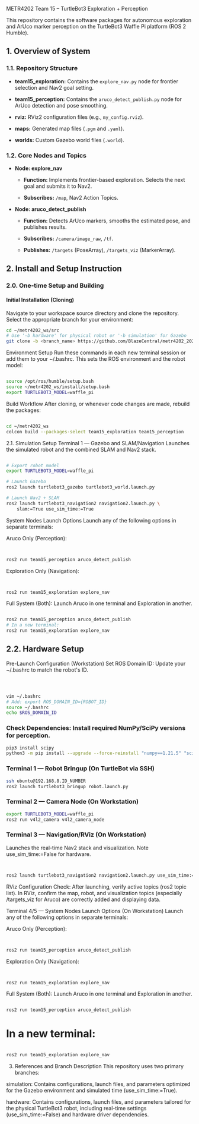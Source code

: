 METR4202 Team 15 – TurtleBot3 Exploration + Perception

This repository contains the software packages for autonomous exploration and ArUco marker perception on the TurtleBot3 Waffle Pi platform (ROS 2 Humble).

## 1. Overview of System

### 1.1. Repository Structure

* **team15_exploration:** Contains the `explore_nav.py` node for frontier selection and Nav2 goal setting.

* **team15_perception:** Contains the `aruco_detect_publish.py` node for ArUco detection and pose smoothing.

* **rviz:** RViz2 configuration files (e.g., `my_config.rviz`).

* **maps:** Generated map files (`.pgm` and `.yaml`).

* **worlds:** Custom Gazebo world files (`.world`).

### 1.2. Core Nodes and Topics

* **Node: explore_nav**

    * **Function:** Implements frontier-based exploration. Selects the next goal and submits it to Nav2.

    * **Subscribes:** `/map`, Nav2 Action Topics.

* **Node: aruco_detect_publish**

    * **Function:** Detects ArUco markers, smooths the estimated pose, and publishes results.

    * **Subscribes:** `/camera/image_raw`, `/tf`.

    * **Publishes:** `/targets` (PoseArray), `/targets_viz` (MarkerArray).

## 2. Install and Setup Instruction

### 2.0. One-time Setup and Building

#### Initial Installation (Cloning)

Navigate to your workspace source directory and clone the repository. Select the appropriate branch for your environment:

```bash
cd ~/metr4202_ws/src
# Use '-b hardware' for physical robot or '-b simulation' for Gazebo
git clone -b <branch_name> https://github.com/BlazeCentral/metr4202_2025_team15.git
```

Environment Setup
Run these commands in each new terminal session or add them to your ~/.bashrc. This sets the ROS environment and the robot model:

```bash

source /opt/ros/humble/setup.bash
source ~/metr4202_ws/install/setup.bash
export TURTLEBOT3_MODEL=waffle_pi
```
Build Workflow
After cloning, or whenever code changes are made, rebuild the packages:

```bash

cd ~/metr4202_ws
colcon build --packages-select team15_exploration team15_perception
```

2.1. Simulation Setup
Terminal 1 — Gazebo and SLAM/Navigation
Launches the simulated robot and the combined SLAM and Nav2 stack.

```bash

# Export robot model
export TURTLEBOT3_MODEL=waffle_pi

# Launch Gazebo
ros2 launch turtlebot3_gazebo turtlebot3_world.launch.py

# Launch Nav2 + SLAM
ros2 launch turtlebot3_navigation2 navigation2.launch.py \
    slam:=True use_sim_time:=True
```

System Nodes Launch Options
Launch any of the following options in separate terminals:

Aruco Only (Perception):

```bash


ros2 run team15_perception aruco_detect_publish
```


Exploration Only (Navigation):

```bash


ros2 run team15_exploration explore_nav
```

Full System (Both): Launch Aruco in one terminal and Exploration in another.

```bash

ros2 run team15_perception aruco_detect_publish
# In a new terminal:
ros2 run team15_exploration explore_nav
```


## 2.2. Hardware Setup
Pre-Launch Configuration (Workstation)
Set ROS Domain ID: Update your ~/.bashrc to match the robot's ID.

```bash



vim ~/.bashrc
# Add: export ROS_DOMAIN_ID={ROBOT_ID}
source ~/.bashrc
echo $ROS_DOMAIN_ID
```

### Check Dependencies: Install required NumPy/SciPy versions for perception.

```bash
pip3 install scipy
python3 -m pip install --upgrade --force-reinstall "numpy==1.21.5" "scipy==1.8.0"
```

### Terminal 1 — Robot Bringup (On TurtleBot via SSH)
```bash
ssh ubuntu@192.168.8.ID_NUMBER
ros2 launch turtlebot3_bringup robot.launch.py
```

### Terminal 2 — Camera Node (On Workstation)
```bash
export TURTLEBOT3_MODEL=waffle_pi
ros2 run v4l2_camera v4l2_camera_node
```
### Terminal 3 — Navigation/RViz (On Workstation)
Launches the real-time Nav2 stack and visualization. Note use_sim_time:=False for hardware.

```bash


ros2 launch turtlebot3_navigation2 navigation2.launch.py use_sim_time:=False slam:=True
```
RViz Configuration Check: After launching, verify active topics (ros2 topic list). In RViz, confirm the map, robot, and visualization topics (especially /targets_viz for Aruco) are correctly added and displaying data.

Terminal 4/5 — System Nodes Launch Options (On Workstation)
Launch any of the following options in separate terminals:

Aruco Only (Perception):

```bash


ros2 run team15_perception aruco_detect_publish
```
Exploration Only (Navigation):

```bash


ros2 run team15_exploration explore_nav
```
Full System (Both): Launch Aruco in one terminal and Exploration in another.

```bash

ros2 run team15_perception aruco_detect_publish
```

# In a new terminal:
```bash

ros2 run team15_exploration explore_nav
```

3. References and Branch Description
This repository uses two primary branches:

simulation: Contains configurations, launch files, and parameters optimized for the Gazebo environment and simulated time (use_sim_time:=True).

hardware: Contains configurations, launch files, and parameters tailored for the physical TurtleBot3 robot, including real-time settings (use_sim_time:=False) and hardware driver dependencies.



